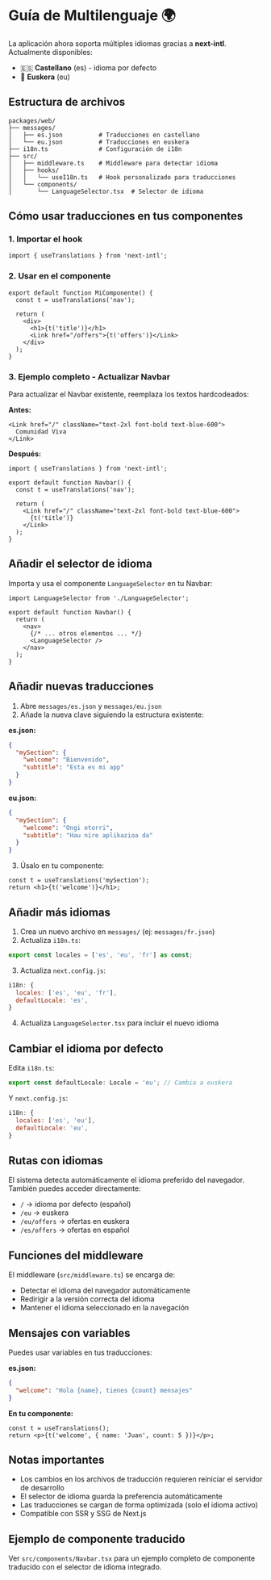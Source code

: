 # Guía de Multilenguaje 🌍

La aplicación ahora soporta múltiples idiomas gracias a **next-intl**. Actualmente disponibles:
- 🇪🇸 **Castellano** (es) - idioma por defecto
- 🏴 **Euskera** (eu)

## Estructura de archivos

```
packages/web/
├── messages/
│   ├── es.json          # Traducciones en castellano
│   └── eu.json          # Traducciones en euskera
├── i18n.ts              # Configuración de i18n
├── src/
│   ├── middleware.ts    # Middleware para detectar idioma
│   ├── hooks/
│   │   └── useI18n.ts   # Hook personalizado para traducciones
│   └── components/
│       └── LanguageSelector.tsx  # Selector de idioma
```

## Cómo usar traducciones en tus componentes

### 1. Importar el hook

```tsx
import { useTranslations } from 'next-intl';
```

### 2. Usar en el componente

```tsx
export default function MiComponente() {
  const t = useTranslations('nav');

  return (
    <div>
      <h1>{t('title')}</h1>
      <Link href="/offers">{t('offers')}</Link>
    </div>
  );
}
```

### 3. Ejemplo completo - Actualizar Navbar

Para actualizar el Navbar existente, reemplaza los textos hardcodeados:

**Antes:**
```tsx
<Link href="/" className="text-2xl font-bold text-blue-600">
  Comunidad Viva
</Link>
```

**Después:**
```tsx
import { useTranslations } from 'next-intl';

export default function Navbar() {
  const t = useTranslations('nav');

  return (
    <Link href="/" className="text-2xl font-bold text-blue-600">
      {t('title')}
    </Link>
  );
}
```

## Añadir el selector de idioma

Importa y usa el componente `LanguageSelector` en tu Navbar:

```tsx
import LanguageSelector from './LanguageSelector';

export default function Navbar() {
  return (
    <nav>
      {/* ... otros elementos ... */}
      <LanguageSelector />
    </nav>
  );
}
```

## Añadir nuevas traducciones

1. Abre `messages/es.json` y `messages/eu.json`
2. Añade la nueva clave siguiendo la estructura existente:

**es.json:**
```json
{
  "mySection": {
    "welcome": "Bienvenido",
    "subtitle": "Esta es mi app"
  }
}
```

**eu.json:**
```json
{
  "mySection": {
    "welcome": "Ongi etorri",
    "subtitle": "Hau nire aplikazioa da"
  }
}
```

3. Úsalo en tu componente:
```tsx
const t = useTranslations('mySection');
return <h1>{t('welcome')}</h1>;
```

## Añadir más idiomas

1. Crea un nuevo archivo en `messages/` (ej: `messages/fr.json`)
2. Actualiza `i18n.ts`:
```ts
export const locales = ['es', 'eu', 'fr'] as const;
```
3. Actualiza `next.config.js`:
```js
i18n: {
  locales: ['es', 'eu', 'fr'],
  defaultLocale: 'es',
}
```
4. Actualiza `LanguageSelector.tsx` para incluir el nuevo idioma

## Cambiar el idioma por defecto

Edita `i18n.ts`:
```ts
export const defaultLocale: Locale = 'eu'; // Cambia a euskera
```

Y `next.config.js`:
```js
i18n: {
  locales: ['es', 'eu'],
  defaultLocale: 'eu',
}
```

## Rutas con idiomas

El sistema detecta automáticamente el idioma preferido del navegador. También puedes acceder directamente:

- `/` → idioma por defecto (español)
- `/eu` → euskera
- `/eu/offers` → ofertas en euskera
- `/es/offers` → ofertas en español

## Funciones del middleware

El middleware (`src/middleware.ts`) se encarga de:
- Detectar el idioma del navegador automáticamente
- Redirigir a la versión correcta del idioma
- Mantener el idioma seleccionado en la navegación

## Mensajes con variables

Puedes usar variables en tus traducciones:

**es.json:**
```json
{
  "welcome": "Hola {name}, tienes {count} mensajes"
}
```

**En tu componente:**
```tsx
const t = useTranslations();
return <p>{t('welcome', { name: 'Juan', count: 5 })}</p>;
```

## Notas importantes

- Los cambios en los archivos de traducción requieren reiniciar el servidor de desarrollo
- El selector de idioma guarda la preferencia automáticamente
- Las traducciones se cargan de forma optimizada (solo el idioma activo)
- Compatible con SSR y SSG de Next.js

## Ejemplo de componente traducido

Ver `src/components/Navbar.tsx` para un ejemplo completo de componente traducido con el selector de idioma integrado.
